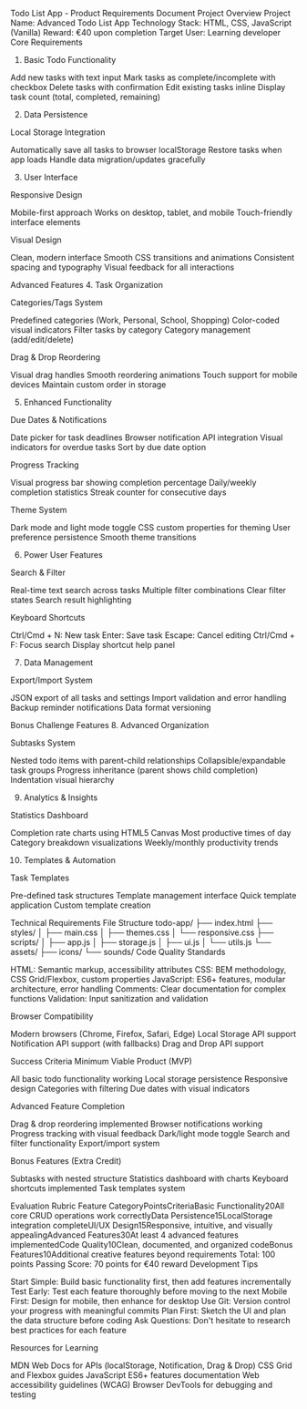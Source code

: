 Todo List App - Product Requirements Document
Project Overview
Project Name: Advanced Todo List App
Technology Stack: HTML, CSS, JavaScript (Vanilla)
Reward: €40 upon completion
Target User: Learning developer
Core Requirements
1. Basic Todo Functionality

Add new tasks with text input
Mark tasks as complete/incomplete with checkbox
Delete tasks with confirmation
Edit existing tasks inline
Display task count (total, completed, remaining)

2. Data Persistence

Local Storage Integration

Automatically save all tasks to browser localStorage
Restore tasks when app loads
Handle data migration/updates gracefully



3. User Interface

Responsive Design

Mobile-first approach
Works on desktop, tablet, and mobile
Touch-friendly interface elements


Visual Design

Clean, modern interface
Smooth CSS transitions and animations
Consistent spacing and typography
Visual feedback for all interactions



Advanced Features
4. Task Organization

Categories/Tags System

Predefined categories (Work, Personal, School, Shopping)
Color-coded visual indicators
Filter tasks by category
Category management (add/edit/delete)


Drag & Drop Reordering

Visual drag handles
Smooth reordering animations
Touch support for mobile devices
Maintain custom order in storage



5. Enhanced Functionality

Due Dates & Notifications

Date picker for task deadlines
Browser notification API integration
Visual indicators for overdue tasks
Sort by due date option


Progress Tracking

Visual progress bar showing completion percentage
Daily/weekly completion statistics
Streak counter for consecutive days


Theme System

Dark mode and light mode toggle
CSS custom properties for theming
User preference persistence
Smooth theme transitions



6. Power User Features

Search & Filter

Real-time text search across tasks
Multiple filter combinations
Clear filter states
Search result highlighting


Keyboard Shortcuts

Ctrl/Cmd + N: New task
Enter: Save task
Escape: Cancel editing
Ctrl/Cmd + F: Focus search
Display shortcut help panel



7. Data Management

Export/Import System

JSON export of all tasks and settings
Import validation and error handling
Backup reminder notifications
Data format versioning



Bonus Challenge Features
8. Advanced Organization

Subtasks System

Nested todo items with parent-child relationships
Collapsible/expandable task groups
Progress inheritance (parent shows child completion)
Indentation visual hierarchy



9. Analytics & Insights

Statistics Dashboard

Completion rate charts using HTML5 Canvas
Most productive times of day
Category breakdown visualizations
Weekly/monthly productivity trends



10. Templates & Automation

Task Templates

Pre-defined task structures
Template management interface
Quick template application
Custom template creation



Technical Requirements
File Structure
todo-app/
├── index.html
├── styles/
│   ├── main.css
│   ├── themes.css
│   └── responsive.css
├── scripts/
│   ├── app.js
│   ├── storage.js
│   ├── ui.js
│   └── utils.js
└── assets/
    ├── icons/
    └── sounds/
Code Quality Standards

HTML: Semantic markup, accessibility attributes
CSS: BEM methodology, CSS Grid/Flexbox, custom properties
JavaScript: ES6+ features, modular architecture, error handling
Comments: Clear documentation for complex functions
Validation: Input sanitization and validation

Browser Compatibility

Modern browsers (Chrome, Firefox, Safari, Edge)
Local Storage API support
Notification API support (with fallbacks)
Drag and Drop API support

Success Criteria
Minimum Viable Product (MVP)

 All basic todo functionality working
 Local storage persistence
 Responsive design
 Categories with filtering
 Due dates with visual indicators

Advanced Feature Completion

 Drag & drop reordering implemented
 Browser notifications working
 Progress tracking with visual feedback
 Dark/light mode toggle
 Search and filter functionality
 Export/import system

Bonus Features (Extra Credit)

 Subtasks with nested structure
 Statistics dashboard with charts
 Keyboard shortcuts implemented
 Task templates system

Evaluation Rubric
Feature CategoryPointsCriteriaBasic Functionality20All core CRUD operations work correctlyData Persistence15LocalStorage integration completeUI/UX Design15Responsive, intuitive, and visually appealingAdvanced Features30At least 4 advanced features implementedCode Quality10Clean, documented, and organized codeBonus Features10Additional creative features beyond requirements
Total: 100 points
Passing Score: 70 points for €40 reward
Development Tips

Start Simple: Build basic functionality first, then add features incrementally
Test Early: Test each feature thoroughly before moving to the next
Mobile First: Design for mobile, then enhance for desktop
Use Git: Version control your progress with meaningful commits
Plan First: Sketch the UI and plan the data structure before coding
Ask Questions: Don't hesitate to research best practices for each feature

Resources for Learning

MDN Web Docs for APIs (localStorage, Notification, Drag & Drop)
CSS Grid and Flexbox guides
JavaScript ES6+ features documentation
Web accessibility guidelines (WCAG)
Browser DevTools for debugging and testing